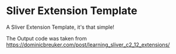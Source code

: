 # Sliver Extension Template

A Sliver Extension Template, it's that simple!

The Output code was taken from https://dominicbreuker.com/post/learning_sliver_c2_12_extensions/
